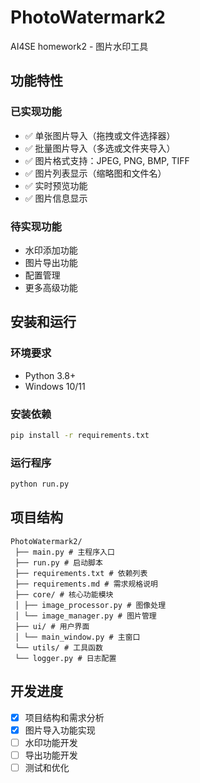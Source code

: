 # PhotoWatermark2

AI4SE homework2 - 图片水印工具

## 功能特性

### 已实现功能
- ✅ 单张图片导入（拖拽或文件选择器）
- ✅ 批量图片导入（多选或文件夹导入）
- ✅ 图片格式支持：JPEG, PNG, BMP, TIFF
- ✅ 图片列表显示（缩略图和文件名）
- ✅ 实时预览功能
- ✅ 图片信息显示

### 待实现功能
- 水印添加功能
- 图片导出功能
- 配置管理
- 更多高级功能

## 安装和运行

### 环境要求
- Python 3.8+
- Windows 10/11

### 安装依赖
```bash
pip install -r requirements.txt
```

### 运行程序
```bash
python run.py
```

## 项目结构

```
PhotoWatermark2/
 ├── main.py # 主程序入口
 ├── run.py # 启动脚本
 ├── requirements.txt # 依赖列表
 ├── requirements.md # 需求规格说明
 ├── core/ # 核心功能模块 
 │ ├── image_processor.py # 图像处理 
 │ └── image_manager.py # 图片管理 
 ├── ui/ # 用户界面 
 │ └── main_window.py # 主窗口 
 └── utils/ # 工具函数 
 └── logger.py # 日志配置
```


## 开发进度
- [x] 项目结构和需求分析
- [x] 图片导入功能实现
- [ ] 水印功能开发
- [ ] 导出功能开发
- [ ] 测试和优化